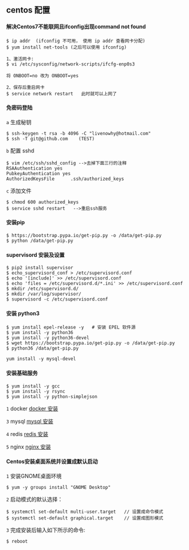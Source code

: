 ## centos 配置

#### 解决Centos7不能联网且ifconfig出现command not found
    
    $ ip addr  (ifconfig 不可用， 使用 ip addr 查看网卡分配)
    $ yum install net-tools (之后可以使用 ifconfig)

    1、激活网卡:
    $ vi /etc/sysconfig/network-scripts/ifcfg-enp0s3
    
    将 ONBOOT=no 改为 ONBOOT=yes

    2、保存后重启网卡
    $ service network restart   此时就可以上网了

#### 免密码登陆

  `a` 生成秘钥

    $ ssh-keygen -t rsa -b 4096 -C "livenowhy@hotmail.com"
    $ ssh -T git@github.com    (TEST)
    
    

  `b` 配置 sshd

    $ vim /etc/ssh/sshd_config -->去掉下面三行的注释
    RSAAuthentication yes
    PubkeyAuthentication yes
    AuthorizedKeysFile      .ssh/authorized_keys

  `c` 添加文件

    $ chmod 600 authorized_keys
    $ service sshd restart   -->重启ssh服务

#### 安装pip

    $ https://bootstrap.pypa.io/get-pip.py -o /data/get-pip.py
    $ python /data/get-pip.py

#### supervisord 安装及设置

    $ pip2 install supervisor
    $ echo_supervisord_conf > /etc/supervisord.conf
    $ echo '[include]' >> /etc/supervisord.conf
    $ echo 'files = /etc/supervisord.d/*.ini' >> /etc/supervisord.conf
    $ mkdir /etc/supervisord.d/
    $ mkdir /var/log/supervisor/
    $ supervisord -c /etc/supervisord.conf

#### 安装 python3

    $ yum install epel-release -y   # 安装 EPEL 软件源
    $ yum install -y python36
    $ yum install -y python36-devel
    $ wget https://bootstrap.pypa.io/get-pip.py -o /data/get-pip.py
    $ python36 /data/get-pip.py

    yum install -y mysql-devel

#### 安装基础服务
    $ yum install -y gcc
    $ yum install -y rsync
    $ yum install -y python-simplejson

  `1` docker [docker 安装](docker_install.md)

  `3` mysql [mysql 安装](../db/mysql_install.md)

  `4` redis [redis 安装](../db/redis_install.md)

  `5` nginx [nginx 安装](nginx_install.md)


    
    
#### Centos安装桌面系统并设置成默认启动

  `1` 安装GNOME桌面环境
    
    $ yum -y groups install "GNOME Desktop"
    
  `2` 启动模式的默认选择：

    $ systemctl set-default multi-user.target   // 设置成命令模式
    $ systemctl set-default graphical.target    // 设置成图形模式
  
  `3` 完成安装后输入如下所示的命令:
  
    $ reboot
